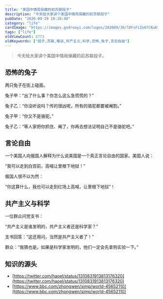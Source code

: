 ```yaml
---
title: "美国中情局保藏的前苏联段子"
description: "今天给大家讲个美国中情局保藏的前苏联段子"
pubDate: "2020-09-29 10:26:48"
category: "life"
cardImage: "https://images.godruoyi.com/logos/202009/30/lDFsFiZo6fCKuKtoqiWzCjPPT7LeXG2A5cW5PcoY.jpeg"
tags: ["life"]
oldViewCount: 2773
oldKeywords: ["段子,苏联,嘲讽,共产主义,科学,恐怖,兔子,言论自由"]
---
```


> 今天给大家讲个美国中情局保藏的前苏联段子。
> 

## 恐怖的兔子

两只兔子在街上碰面。

兔子甲："出了什么事？你怎么这么急慌慌的？”

兔子乙：“你没听说吗？传的很凶呢，所有的骆驼都要被阉割。”

兔子甲：“你又不是骆驼。”

兔子乙：“等人家把你抓住、阉了，你再去想法证明自己不是骆驼吧。”

## 言论自由

一个美国人向俄国人解释为什么说美国是一个真正言论自由的国家。美国人说：

“我可以走到白宫前，高喊让里根下地狱！”

俄国人很不以为然：

“你这算什么，我也可以走到红场上高喊，让里根下地狱”！

## 共产主义与科学

一位群众问党支书：

“共产主义是谁发明的，共产主义者还是科学家？”

支书回答：“这还用问，当然是共产主义者了！”

群众：“我猜也是。如果是科学家发明的，他们一定会先拿狗实验一下。”

## 知识的源头

* [https://twitter.com/haoel/status/1310831913813176320](https://twitter.com/haoel/status/1310831913813176320)
* [https://www.bbc.com/zhongwen/simp/world-45652110](https://www.bbc.com/zhongwen/simp/world-45652110)
